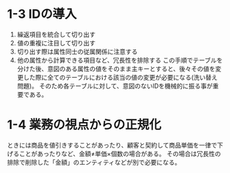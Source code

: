# 1-3 IDの導入
1. 繰返項目を統合して切り出す
2. 値の重複に注目して切り出す
3. 切り出す際は属性同士の従属関係に注意する
4. 他の属性から計算できる項目など、冗長性を排除する
この手順でテーブルを分けた後、意図のある属性の値をそのまま主キーとすると、後々その値を変更した際に全てのテーブルにおける該当の値の変更が必要になる(洗い替え問題)。
そのため各テーブルに対して、意図のないIDを機械的に振る事が重要である。

# 1-4 業務の視点からの正規化
ときには商品を値引きすることがあったり、顧客と契約して商品単価を一律で下げることがあったりなど、金額≠単価×個数の場合がある。
その場合は冗長性の排除で削除した「金額」のエンティティなどが別で必要になる。
